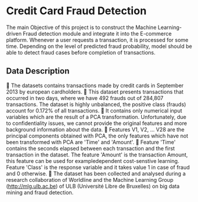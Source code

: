 # Credit Card Fraud Detection

The main Objective of this project is to construct the Machine Learning-driven Fraud detection
module and integrate it into the E-commerce platform. Whenever a user requests a transaction, it
is processed for some time. Depending on the level of predicted fraud probability, model should be
able to detect fraud cases before completion of transactions.


## Data Description
 The datasets contains transactions made by credit cards in September 2013 by european
cardholders.
 This dataset presents transactions that occurred in two days, where we have 492 frauds out of
284,807 transactions. The dataset is highly unbalanced, the positive class (frauds) account for
0.172% of all transactions.
 It contains only numerical input variables which are the result of a PCA transformation.
Unfortunately, due to confidentiality issues, we cannot provide the original features and more
background information about the data.
 Features V1, V2, … V28 are the principal components obtained with PCA, the only features which
have not been transformed with PCA are 'Time' and 'Amount'.
 Feature 'Time' contains the seconds elapsed between each transaction and the first transaction in
the dataset. The feature 'Amount' is the transaction Amount, this feature can be used for exampledependent cost-senstive learning. Feature 'Class' is the response variable and it takes value 1 in case
of fraud and 0 otherwise.
 The dataset has been collected and analysed during a research collaboration of Worldline and the
Machine Learning Group (http://mlg.ulb.ac.be) of ULB (Université Libre de Bruxelles) on big data
mining and fraud detection.
